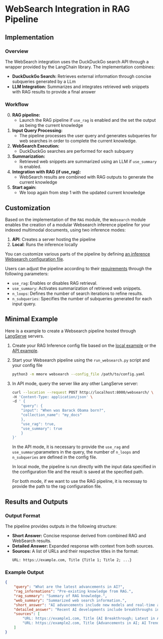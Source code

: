 # WebSearch Integration in RAG Pipeline




## Implementation

### Overview
The WebSearch integration uses the DuckDuckGo search API through a wrapper provided by the LangChain library. The implementation combines:

- **DuckDuckGo Search:** Retrieves external information through concise subqueries generated by a LLm
- **LLM Integration:** Summarizes and integrates retrieved web snippets with RAG results to provide a final answer

### Workflow

0. **RAG pipeline:**
    - Launch the RAG pipeline if `use_rag` is enabled and the set the output as being the current knowledge
1. **Input Query Processing:**
   - The pipeline processes the user query and generates subqueries for web searches in order to complete the current knowledge.
2. **WebSearch Execution:**
   - DuckDuckGo searches are performed for each subquery
3. **Summarization:**
   - Retrieved web snippets are summarized using an LLM if `use_summary` is enabled.
4. **Integration with RAG (if use_rag):**
   - WebSearch results are combined with RAG outputs to generate the current knowledge
5. **Start again:**
    - We loop again from step 1 with the updated current knowledge


## Customization

Based on the implementation of the `RAG` module, the `Websearch` module enables the creation of a modular Websearch inference pipeline for your indexed multimodal documents, using two inference modes:
 1. **API**: Creates a server hosting the pipeline
 2. **Local**: Runs the inference locally
 
You can customize various parts of the pipeline by defining [an inference Websearch configuration file](/examples/websearchRAG/config_api.yaml).


Users can adjust the pipeline according to their [requirements](/examples/websearchRAG/config.yaml) through the following parameters:

- `use_rag`: Enables or disables RAG retrieval.
- `use_summary`: Activates summarization of retrieved web snippets.
- `n_loops`: Defines the number of search iterations to refine results.
- `n_subqueries`: Specifies the number of subqueries generated for each input query.




## Minimal Example

Here is a example to create a Websearch pipeline hosted through [LangServe](https://python.langchain.com/docs/langserve/) servers.

1. Create your RAG Inference config file based on the [local example](/examples/websearch/config.yaml) or the [API example](/examples/websearch/config_api.yaml).

2. Start your Websearch pipeline using the `run_websearch.py` script and your config file
    ```bash
    python3 -m mmore websearch --config_file /path/to/config.yaml
    ```

3. In API mode, query the server like any other LangServe server:
    ```bash
    curl --location --request POST http://localhost:8000/websearch/ \
    -H 'Content-Type: application/json' \
    -d ' {
        "query": {
        "input": "When was Barack Obama born?",
        "collection_name": "my_docs"
        },
        "use_rag": true,
        "use_summary": true
        }
    }'
    ```
    In the API mode, it is necessary to provide the `use_rag` and `use_summary`parameters in the query, the number of `n_loops` and `n_subqueries` are defined in the config file.

    In local mode, the pipeline is run directly with the input data specified in the configuration file and the result is saved at the specified path.

    For both mode, if we want to use the RAG pipeline, it is necessay to provide the path to the rag configuration file.


## Results and Outputs

### Output Format
The pipeline provides outputs in the following structure:

- **Short Answer:** Concise response derived from combined RAG and WebSearch results.
- **Detailed Answer:** Expanded response with context from both sources.
- **Sources:** A list of URLs and their respective titles in the format:
  ```
  URL: https://example.com, Title {Title 1; Title 2; ...}
  ```

### Example Output
```json
{
    "query": "What are the latest advancements in AI?",
    "rag_informations": "Pre-existing knowledge from RAG.",
    "rag_summary": "Summary of RAG knowledge.",
    "web_summary": "Summarized web search information.",
    "short_answer": "AI advancements include new models and real-time applications.",
    "detailed_answer": "Recent AI developments include breakthroughs in large language models and innovative real-time applications, supported by diverse resources from RAG and web search.",
    "sources": [
        "URL: https://example1.com, Title {AI Breakthrough; Latest in AI}",
        "URL: https://example2.com, Title {Advancements in AI; AI Trends}"
    ]
}

